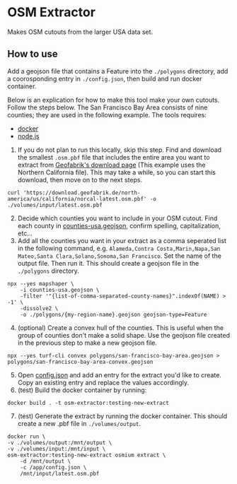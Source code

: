 # OSM Extractor

Makes OSM cutouts from the larger USA data set. 

## How to use

Add a geojson file that contains a Feature into the `./polygons` directory, add a coorosponding entry in `./config.json`, then build and run docker container.

Below is an explication for how to make this tool make your own cutouts. Follow the steps below. The San Francisco Bay Area consists of nine counties; they are used in the following example. The tools requires:

* [docker](https://www.docker.com/)
* [node.js](https://nodejs.org/en)

1. If you do not plan to run this locally, skip this step. Find and download the smallest `.osm.pbf` file that includes the entire area you want to extract from [Geofabrik's download page](https://download.geofabrik.de/north-america/us.html) (This example uses the Northern California file). This may take a while, so you can start this download, then move on to the next steps. 
```
curl 'https://download.geofabrik.de/north-america/us/california/norcal-latest.osm.pbf' -o ./volumes/input/latest.osm.pbf
```
2. Decide which counties you want to include in your OSM cutout. Find each county in [counties-usa.geojson](counties-usa.geojson), confirm spelling, capitalization, etc...
3. Add all the counties you want in your extract as a comma seperated list in the following command, e.g. `Alameda,Contra Costa,Marin,Napa,San Mateo,Santa Clara,Solano,Sonoma,San Francisco`. Set the name of the output file. Then run it. This should create a geojson file in the `./polygons` directory. 
```
npx --yes mapshaper \
    -i counties-usa.geojson \
    -filter '"{list-of-comma-separated-county-names}".indexOf(NAME) > -1' \
    -dissolve2 \
    -o ./polygons/{my-region-name}.geojson geojson-type=Feature
```
4. (optional) Create a convex hull of the counties. This is useful when the group of counties don't make a solid shape. Use the geojson file created in the previous step to make a new geojson file. 
```
npx --yes turf-cli convex polygons/san-francisco-bay-area.geojson > polygons/san-francisco-bay-area-convex.geojson
```
5. Open [config.json](config.json) and add an entry for the extract you'd like to create. Copy an existing entry and replace the values accordingly.
6. (test) Build the docker container by running:
```
docker build . -t osm-extractor:testing-new-extract
```
7. (test) Generate the extract by running the docker container. This should create a new .pbf file in `./volumes/output`.
```
docker run \
-v ./volumes/output:/mnt/output \
-v ./volumes/input:/mnt/input \
osm-extractor:testing-new-extract osmium extract \
	-d /mnt/output \
	-c /app/config.json \
	/mnt/input/latest.osm.pbf
```
